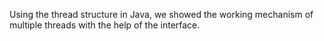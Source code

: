 Using the thread structure in Java, we showed the working mechanism of multiple threads with the help of the interface. 
